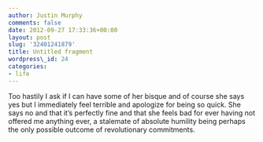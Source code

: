 ```yaml
---
author: Justin Murphy
comments: false
date: 2012-09-27 17:33:36+00:00
layout: post
slug: '32401241879'
title: Untitled fragment
wordpress\_id: 24
categories:
- life
---
```


Too hastily I ask if I can have some of her bisque and of course she says yes but I immediately feel terrible and apologize for being so quick. She says no and that it’s perfectly fine and that she feels bad for ever having not offered me anything ever, a stalemate of absolute humility being perhaps the only possible outcome of revolutionary commitments.